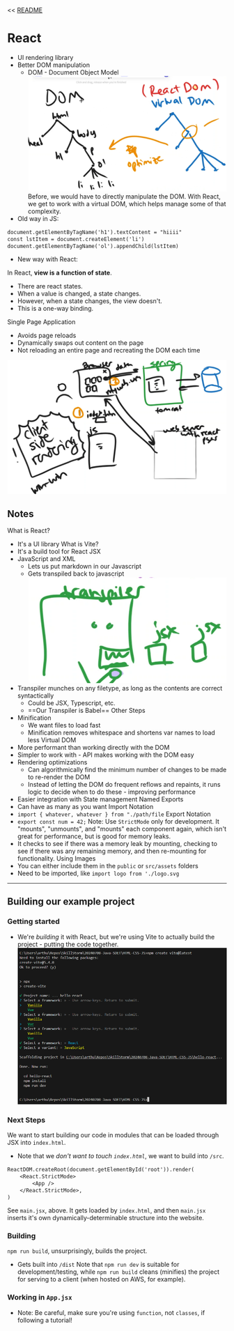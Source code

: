 << [README](./README.md)

# React
  - UI rendering library
  - Better DOM manipulation
	  - DOM - Document Object Model
![](Images/Pasted%20image%2020240725094042.png)
Before, we would have to directly manipulate the DOM. With React, we get to work with a virtual DOM, which helps manage some of that complexity.
  - Old way in JS:
```
document.getElementByTagName('h1').textContent = "hiiii"
const lstItem = document.createElement('li')
document.getElementByTagName('ol').appendChild(lstItem)
```
 - New way with React:

In React, **view is a function of state**.
- There are react states.
- When a value is changed, a state changes.
- However, when a state changes, the view doesn't.
- This is a one-way binding.

Single Page Application
 - Avoids page reloads
 - Dynamically swaps out content on the page
 - Not reloading an entire page and recreating the DOM each time

![](Images/Pasted%20image%2020240725095903.png)

## Notes
What is React?
 - It's a UI library
What is Vite?
 - It's a build tool for React
JSX
 - JavaScript and XML
	 - Lets us put markdown in our Javascript
	 - Gets transpiled back to javascript
![](Images/Pasted%20image%2020240725105038.png)
 - Transpiler munches on any filetype, as long as the contents are correct syntactically 
	 - Could be JSX, Typescript, etc.
	 - ==Our Transpiler is Babel==
Other Steps
- Minification
	- We want files to load fast
	- Minification removes whitespace and shortens var names to load less
Virtual DOM
 - More performant than working directly with the DOM
 - Simpler to work with - API makes working with the DOM easy
 - Rendering optimizations
	 - Can algorithmically find the minimum number of changes to be made to re-render the DOM
	 - Instead of letting the DOM do frequent reflows and repaints, it runs logic to decide when to do these - improving performance
 - Easier integration with State management
Named Exports
 - Can have as many as you want
Import Notation
- `import { whatever, whatever } from "./path/file`
Export Notation
 - `export const num = 42;`
Note: Use `StrictMode` only for development. It "mounts", "unmounts", and "mounts" each component again, which isn't great for performance, but is good for memory leaks.
 - It checks to see if there was a memory leak by mounting, checking to see if there was any remaining memory, and then re-mounting for functionality.
Using Images
 - You can either include them in the `public` or `src/assets` folders
 - Need to be imported, like `import logo from './logo.svg`

---

## Building our example project

### Getting started
 - We're *building* it with React, but we're using Vite to actually build the project - putting the code together.
![](Images/Pasted%20image%2020240725103034.png)

### Next Steps
We want to start building our code in modules that can be loaded through JSX into `index.html`. 
 - Note that we *don't want to touch `index.html`*, we want to build into `/src`.
```
ReactDOM.createRoot(document.getElementById('root')).render(
	<React.StrictMode>
		<App />
	</React.StrictMode>,
)
```
See `main.jsx`, above. It gets loaded by `index.html`, and then `main.jsx` inserts it's own dynamically-determinable structure into the website.

### Building
`npm run build`, unsurprisingly, builds the project.
 - Gets built into `/dist`
 Note that `npm run dev` is suitable for development/testing, while `npm run build` cleans (minifies) the project for serving to a client (when hosted on AWS, for example).

### Working in `App.jsx`
 - Note: Be careful, make sure you're using `function`, not `classes`, if following a tutorial!


